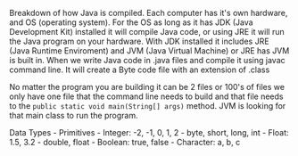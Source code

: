 Breakdown of how Java is compiled. Each computer has it's own hardware, and OS (operating system). For the OS as long as it has JDK (Java Development Kit) installed it will compile Java code, or using JRE it will run the Java program on your hardware. With JDK installed it includes JRE (Java Runtime Enviroment) and JVM (Java Virtual Machine) or JRE has JVM is built in. When we write Java code in .java files and compile it using javac command line. It will create a Byte code file with an extension of .class

No matter the program you are building it can be 2 files or 100's of files we only have one file that the command line needs to build and that file needs to the `public static void main(String[] args)` method. JVM is looking for that main class to run the program.


Data Types
    - Primitives
        - Integer: -2, -1, 0, 1, 2
            - byte, short, long, int
        - Float: 1.5, 3.2
            - double, float
        - Boolean: true, false
        - Character: a, b, c